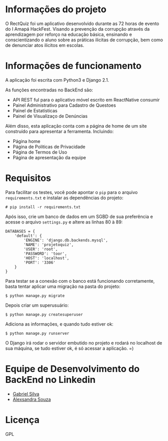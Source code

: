 # Informações do projeto

O RectQuiz foi um aplicativo desenvolvido durante as 72 horas de evento do I Amapá HackFest. 
Visando a prevenção da corrupção através da aprendizagem por reforço na educação básica, ensinando
e conscientizando o aluno sobre as práticas ilicitas de corrupção, bem como de denunciar atos ilicitos em escolas.

# Informações de funcionamento

A aplicação foi escrita com Python3 e Django 2.1.

As funções encontradas no BackEnd são:

* API REST ful para o aplicativo móvel escrito em ReactNative consumir
* Painel Administrativo para Cadastro de Questoes
* Painel de Estatísticas 
* Painel de Visualizaço de Denúncias

Além disso, esta aplicação conta com a página de home de um site construído para apresentar a ferramenta. Incluindo:

* Página home
* Página de Politicas de Privacidade
* Página de Termos de Uso
* Página de apresentação da equipe


# Requisitos

Para facilitar os testes, você pode apontar o `pip` para o arquivo `requirements.txt` e instalar as dependências do projeto:

```
# pip install -r requirements.txt
```

Após isso, crie um banco de dados em um SGBD de sua preferência e acesse o arquivo `settings.py` e altere as linhas 80 à 89:
```
DATABASES = {
    'default': {
        'ENGINE': 'django.db.backends.mysql',
        'NAME': 'projetoquiz',
        'USER': 'root',
        'PASSWORD': 'toor',
        'HOST': 'localhost',
        'PORT': '3306'
    }
}
```

Para testar se a conexão com o banco está funcionando corretamente, basta tentar aplicar uma migração na pasta do projeto:

```
$ python manage.py migrate
```

Depois criar um superusuário:

```
$ python manage.py createsuperuser 
```

Adiciona as informações, e quando tudo estiver ok:

```
$ python manage.py runserver
```

O Django irá rodar o servidor embutido no projeto e rodará no localhost de sua máquina, se tudo estiver ok, é só acessar a aplicação. =)


# Equipe de Desenvolvimento do BackEnd no Linkedin

* [Gabriel Silva](https://www.linkedin.com/in/bsgabrielsilva/) 
* [Alexsandra Souza](https://www.linkedin.com/in/alexsandrasouza/)

# Licença

GPL
